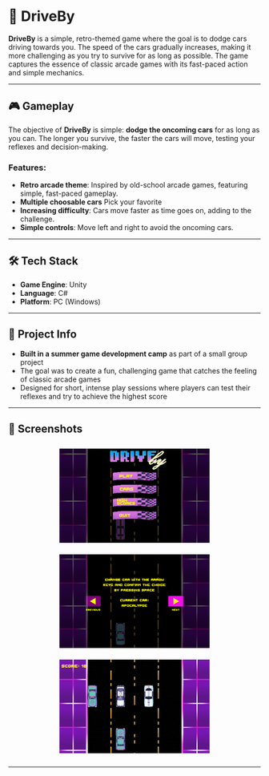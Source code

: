 # 🚗 DriveBy

**DriveBy** is a simple, retro-themed game where the goal is to dodge cars driving towards you. The speed of the cars gradually increases, making it more challenging as you try to survive for as long as possible. The game captures the essence of classic arcade games with its fast-paced action and simple mechanics.

---

## 🎮 Gameplay

The objective of **DriveBy** is simple: **dodge the oncoming cars** for as long as you can. The longer you survive, the faster the cars will move, testing your reflexes and decision-making.

### Features:

- **Retro arcade theme**: Inspired by old-school arcade games, featuring simple, fast-paced gameplay.
- **Multiple choosable cars** Pick your favorite
- **Increasing difficulty**: Cars move faster as time goes on, adding to the challenge.
- **Simple controls**: Move left and right to avoid the oncoming cars.

---

## 🛠 Tech Stack

- **Game Engine**: Unity
- **Language**: C#
- **Platform**: PC (Windows)

---

## 📌 Project Info

- **Built in a summer game development camp** as part of a small group project
- The goal was to create a fun, challenging game that catches the feeling of classic arcade games
- Designed for short, intense play sessions where players can test their reflexes and try to achieve the highest score

---

## 📸 Screenshots

<div align="center">
  <img src="screenshots/main-menu.png" width="300" style="margin: 10px;">
  <img src="screenshots/choose-car-menu.png" width="300" style="margin: 10px;">
  <img src="screenshots/gameplay.png" width="300" style="margin: 10px;">
</div>

---
